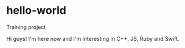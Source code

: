 # hello-world
Training project

Hi guys!
I'm here now and I'm interesting in C++, JS, Ruby and Swift.
